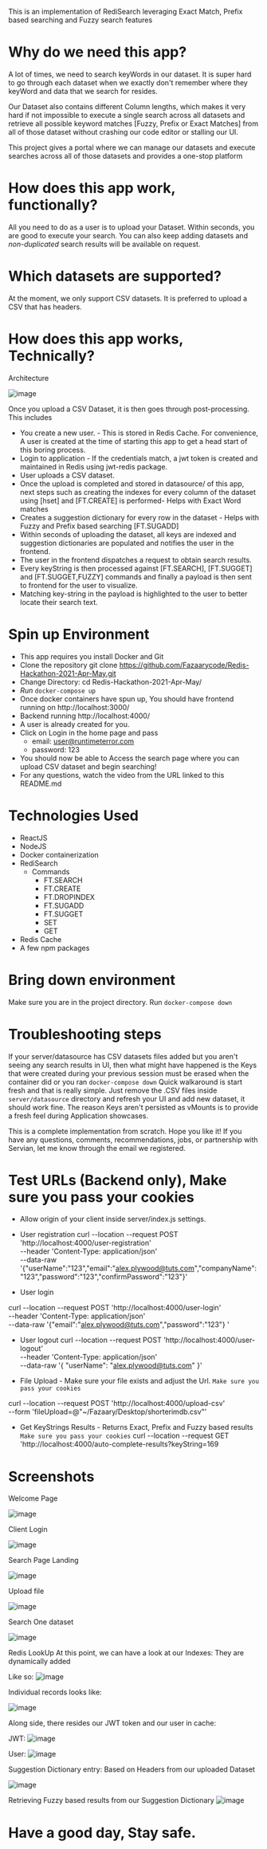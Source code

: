 <!-- 
Author: Mohamed Fazaary A S
Associate Consultant @ Servian
 -->

 
This is an implementation of RediSearch leveraging Exact Match, Prefix based searching and Fuzzy search features


# Why do we need this app? 
A lot of times, we need to search keyWords in our dataset. It is super hard to go through each dataset when we exactly don't remember where they keyWord and data that we search for resides.

Our Dataset also contains different Column lengths, which makes it very hard if not impossible to execute a single search across all datasets and retrieve all possible keyword matches [Fuzzy, Prefix or Exact Matches] from all of those dataset without crashing our code editor or stalling our UI.

This project gives a portal where we can manage our datasets and execute searches across all of those datasets and provides a one-stop platform

# How does this app work, functionally? 
All you need to do as a user is to upload your Dataset. Within seconds, you are good to execute your search.
You can also keep adding datasets and *non-duplicated* search results will be available on request.

# Which datasets are supported? 
At the moment, we only support CSV datasets. It is preferred to upload a CSV that has headers.

# How does this app works, Technically?

Architecture

![image](https://user-images.githubusercontent.com/20859772/118287326-fc1f6a00-b4f0-11eb-8ac8-05732da09b00.png)

Once you upload a CSV Dataset, it is then goes through post-processing. This includes 

* You create a new user. - This is stored in Redis Cache. For convenience, A user is created at the time of starting this app to get a head start of this boring process.
* Login to application - If the credentials match, a jwt token is created and maintained in Redis using jwt-redis package.
* User uploads a CSV dataset.
* Once the upload is completed and stored in datasource/ of this app, next steps such as creating the indexes for every column of the dataset using [hset] and 
  [FT.CREATE] is performed- Helps with Exact Word matches
* Creates a suggestion dictionary for every row in the dataset - Helps with Fuzzy and Prefix based searching [FT.SUGADD]
* Within seconds of uploading the dataset, all keys are indexed and suggestion dictionaries are populated and notifies the user in the frontend.
* The user in the frontend dispatches a request to obtain search results.
* Every keyString is then processed against [FT.SEARCH], [FT.SUGGET] and [FT.SUGGET,FUZZY] commands and finally a payload is then sent to frontend for the user to visualize.
* Matching key-string in the payload is highlighted to the user to better locate their search text.

# Spin up Environment
 - This app requires you install Docker and Git
 - Clone the repository
   git clone https://github.com/Fazaarycode/Redis-Hackathon-2021-Apr-May.git
 - Change Directory: cd Redis-Hackathon-2021-Apr-May/
 - *Run* `docker-compose up`
 - Once docker containers have spun up, You should have frontend running on http://localhost:3000/
 - Backend running http://localhost:4000/
 - A user is already created for you.
 - Click on Login in the home page and pass
   * email: user@runtimeterror.com
   * password: 123
- You should now be able to Access the search page where you can upload CSV dataset and begin searching!
- For any questions, watch the video from the URL linked to this README.md

# Technologies Used
* ReactJS
* NodeJS
* Docker containerization
* RediSearch
   - Commands
     - FT.SEARCH
     - FT.CREATE
     - FT.DROPINDEX
     - FT.SUGADD
     - FT.SUGGET
     - SET
     - GET
* Redis Cache
* A few npm packages

# Bring down environment

Make sure you are in the project directory.
Run `docker-compose down`

# Troubleshooting steps

If your server/datasource has CSV datasets files added but you aren't seeing any search results in UI, then what might have happened is the Keys that were created during your previous session must be erased when the container did or you ran `docker-compose down`
Quick walkaround is start fresh and that is really simple. Just remove the .CSV files inside `server/datasource` directory and refresh your UI and add new dataset, it should work fine. 
The reason Keys aren't persisted as vMounts is to provide a fresh feel during Application showcases.

This is a complete implementation from scratch. Hope you like it! 
If you have any questions, comments, recommendations, jobs, or partnership with Servian, let me know through the email we registered.

# Test URLs (Backend only), Make sure you pass your cookies
* Allow origin of your client inside server/index.js settings.

* User registration
curl --location --request POST 'http://localhost:4000/user-registration' \
--header 'Content-Type: application/json' \
--data-raw '{"userName":"123","email":"alex.plywood@tuts.com","companyName":"123","password":"123","confirmPassword":"123"}'


* User login

curl --location --request POST 'http://localhost:4000/user-login' \
--header 'Content-Type: application/json' \
--data-raw '{"email":"alex.plywood@tuts.com","password":"123"}
'
* User logout
curl --location --request POST 'http://localhost:4000/user-logout' \
--header 'Content-Type: application/json' \
--data-raw '{
    "userName": "alex.plywood@tuts.com"
}'

* File Upload - Make sure your file exists and adjust the Url. ` Make sure you pass your cookies `

curl --location --request POST 'http://localhost:4000/upload-csv' \
--form 'fileUpload=@"~/Fazaary/Desktop/shorterimdb.csv"'

* Get KeyStrings Results - Returns Exact, Prefix and Fuzzy based results ` Make sure you pass your cookies `
curl --location --request GET 'http://localhost:4000/auto-complete-results?keyString=169

# Screenshots

Welcome Page

![image](https://user-images.githubusercontent.com/20859772/118283179-b5c80c00-b4ec-11eb-85f5-9d40256bf31b.png)

Client Login

![image](https://user-images.githubusercontent.com/20859772/118283241-c37d9180-b4ec-11eb-9bb2-4a769cbf1d76.png)


Search Page Landing

![image](https://user-images.githubusercontent.com/20859772/118283290-d2fcda80-b4ec-11eb-9303-44025bbed4ad.png)

Upload file

![image](https://user-images.githubusercontent.com/20859772/118283366-ea3bc800-b4ec-11eb-8e90-adcbd5f890a9.png)

Search One dataset

![image](https://user-images.githubusercontent.com/20859772/118283635-32f38100-b4ed-11eb-9c1c-2543f3ec7cbc.png)

Redis LookUp
At this point, we can have a look at our Indexes: They are dynamically added 

Like so: 
![image](https://user-images.githubusercontent.com/20859772/118284384-fbd19f80-b4ed-11eb-9037-47f626b143ef.png)

Individual records looks like:

![image](https://user-images.githubusercontent.com/20859772/118283801-5f0f0200-b4ed-11eb-82f4-2a56753bee3c.png)

Along side, there resides our JWT token and our user in cache:

JWT: 
![image](https://user-images.githubusercontent.com/20859772/118284027-9da4bc80-b4ed-11eb-89e4-340da200eb2a.png)

User:
![image](https://user-images.githubusercontent.com/20859772/118284069-aac1ab80-b4ed-11eb-9ce7-fec4a8bc7e83.png)

Suggestion Dictionary entry: 
Based on Headers from our uploaded Dataset

![image](https://user-images.githubusercontent.com/20859772/118284795-6e427f80-b4ee-11eb-89d0-9094ffd446d2.png)

Retrieving Fuzzy based results from our Suggestion Dictionary
![image](https://user-images.githubusercontent.com/20859772/118284954-a1850e80-b4ee-11eb-87a0-0928085d2399.png)


# Have a good day, Stay safe.



